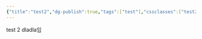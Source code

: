 ```yaml
---
{"title":"test2","dg-publish":true,"tags":["test"],"cssclasses":["test2"],"permalink":"/test-test-2/","dgPassFrontmatter":true,"noteIcon":""}
---
```


test 2 dladla임 